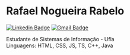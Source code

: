 # Rafael Nogueira Rabelo

[![Linkedin Badge](https://img.shields.io/badge/-Rafael%20Nogueira%20Rabelo-4444cc?style=for-the-badge&logo=Linkedin&logoColor=white&link=https://www.linkedin.com/in/rafaelnrabelo)](https://www.linkedin.com/in/rafaelnrabelo) 
[![Gmail Badge](https://img.shields.io/badge/-rafaelnrabelo@gmail.com-4444cc?style=for-the-badge&logo=Gmail&logoColor=white&link=mailto:rafaelnrabelo@gmail.com)](mailto:rafaelnrabelo@gmail.com)

Estudante de Sistemas de Informação - Ufla<br/>
Linguagens: HTML, CSS, JS, TS, C++, Java
